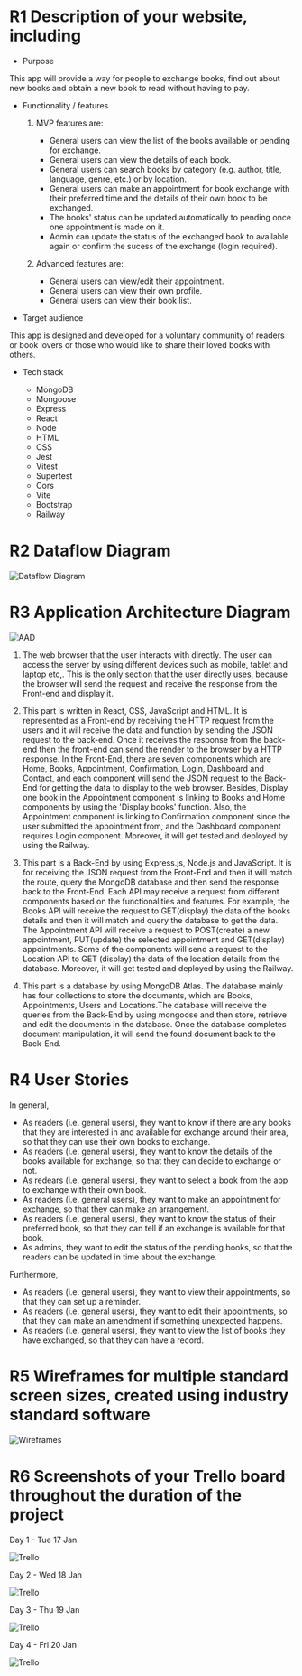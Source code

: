 # R1 Description of your website, including

- Purpose

This app will provide a way for people to exchange books, find out about new books and obtain a new book to read without having to pay.

- Functionality / features

  1. MVP features are:
      - General users can view the list of the books available or pending for exchange.
      - General users can view the details of each book.
      - General users can search books by category (e.g. author, title, language, genre, etc.) or by location.
      - General users can make an appointment for book exchange with their preferred time and the details of their own book to be exchanged.
      - The books' status can be updated automatically to pending once one appointment is made on it.
      - Admin can update the status of the exchanged book to available again or confirm the sucess of the exchange (login required).

  2. Advanced features are:
       - General users can view/edit their appointment.
       - General users can view their own profile.
       - General users can view their book list.

- Target audience

This app is designed and developed for a voluntary community of readers or book lovers or those who would like to share their loved books with others.

- Tech stack
  
  - MongoDB
  - Mongoose
  - Express
  - React
  - Node
  - HTML
  - CSS
  - Jest
  - Vitest
  - Supertest
  - Cors
  - Vite
  - Bootstrap
  - Railway

# R2 Dataflow Diagram

![Dataflow Diagram](docs/Data%20Flow.png)

# R3 Application Architecture Diagram

![AAD](docs/AAD-Book%20Exchange%202.png)

1. The web browser that the user interacts with directly. The user can access the server by using different devices such as mobile, tablet and laptop etc,. This is the only section that the user directly uses, because the browser will send the request and receive the response from the Front-end and display it.

2. This part is written in React, CSS, JavaScript and HTML. It is represented as a Front-end by receiving the HTTP request from the users and it will receive the data and function by sending the JSON request to the back-end. Once it receives the response from the back-end then the front-end can send the render to the browser by a HTTP response.
In the Front-End, there are seven components which are Home, Books, Appointment, Confirmation, Login, Dashboard and Contact, and each component will send the JSON request to the Back-End for getting the data to display to the web browser.
Besides, Display one book in the Appointment component is linking to Books and Home components by using the 'Display books' function. Also, the Appointment component is linking to Confirmation component since the user submitted the appointment from, and the Dashboard component requires Login component.
Moreover, it will get tested and deployed by using the Railway.

3. This part is a Back-End by using Express.js, Node.js and JavaScript. It is for receiving the JSON request from the Front-End and then it will match the route, query the MongoDB database and then send the response back to the Front-End. Each API may receive a request from different components based on the functionalities  and features.
For example, the Books API will receive the request to GET(display) the data of the books details and then it will match and query the database to get the data.
The Appointment API will receive a request to POST(create) a new appointment, PUT(update) the selected appointment and GET(display) appointments.
Some of the components will send a request to the Location API to GET (display) the data of the location details from the database.
Moreover, it will get tested and deployed by using the Railway.

4. This part is a database by using MongoDB Atlas. The database mainly has four collections to store the documents, which are Books, Appointments, Users and Locations.The database will receive the queries from the Back-End by using mongoose and then store, retrieve and edit the documents in the database. Once the database completes document manipulation, it will send the found document back to the Back-End.

# R4 User Stories

In general, 

- As readers (i.e. general users), they want to know if there are any books that they are interested in and available for exchange around their area, so that they can use their own books to exchange.
- As readers (i.e. general users), they want to know the details of the books available for exchange, so that they can decide to exchange or not.
- As redears (i.e. general users), they want to select a book from the app to exchange with their own book.
- As readers (i.e. general users), they want to make an appointment for exchange, so that they can make an arrangement.
- As readers (i.e. general users), they want to know the status of their preferred book, so that they can tell if an exchange is available for that book.
- As admins, they want to edit the status of the pending books, so that the readers can be updated in time about the exchange.

Furthermore,

- As readers (i.e. general users), they want to view their appointments, so that they can set up a reminder.
- As readers (i.e. general users), they want to edit their appointments, so that they can make an amendment if something unexpected happens.
- As readers (i.e. general users), they want to view the list of books they have exchanged, so that they can have a record.

# R5 Wireframes for multiple standard screen sizes, created using industry standard software

![Wireframes](docs/Book%20Exchange%20Wireframe.png)

# R6 Screenshots of your Trello board throughout the duration of the project

Day 1 - Tue 17 Jan

![Trello](docs/Trello%20board/Trello%20-17%20Jan.png)

Day 2 - Wed 18 Jan

![Trello](docs/Trello%20board/Trello%20-%2018%20Jan.png)

Day 3 - Thu 19 Jan

![Trello](docs/Trello%20board/Trello%20-%2018%20Jan%20-%202.png)

Day 4 - Fri 20 Jan

![Trello](docs/Trello%20board/Trello%20-%2020%20Jan.png)
